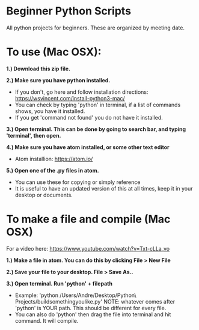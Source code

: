 # Beginner Python Scripts
All python projects for beginners. These are organized by meeting date.

# To use (Mac OSX): 

**1.) Download this zip file.**

**2.) Make sure you have python installed.**
- If you don't, go here and follow installation directions: https://wsvincent.com/install-python3-mac/
- You can check by typing 'python' in terminal, if a list of commands shows, you have it installed. 
- If you get 'command not found' you do not have it installed. 

**3.) Open terminal. This can be done by going to search bar, and typing 'terminal', then open.**

**4.) Make sure you have atom installed, or some other text editor**
- Atom installion: https://atom.io/ 

**5.) Open one of the .py files in atom.** 
- You can use these for copying or simply reference
- It is useful to have an updated version of this at all times, keep it in your desktop or documents. 

# To make a file and compile (Mac OSX)

For a video here: https://www.youtube.com/watch?v=Txt-cLLa_vo

**1.) Make a file in atom. You can do this by clicking File > New File**

**2.) Save your file to your desktop. File > Save As..**

**3.) Open terminal. Run 'python' + filepath**
  - Example: 'python /Users/Andre/Desktop/Python\ Projects/buildsomethingyoulike.py' NOTE: whatever comes after 'python' is YOUR path. This should be different for every file. 
  - You can also do 'python' then drag the file into terminal and hit command. It will compile. 
  






  


